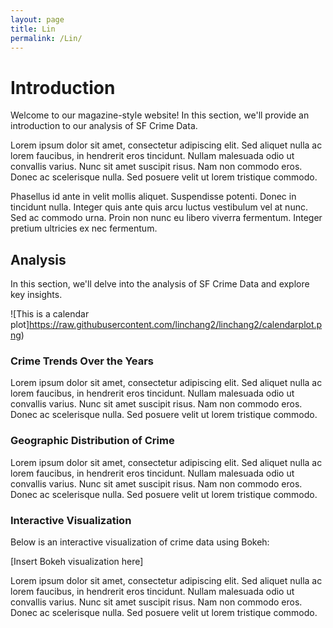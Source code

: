 ```yaml
---
layout: page
title: Lin
permalink: /Lin/
---
```

# Introduction

Welcome to our magazine-style website! In this section, we'll provide an introduction to our analysis of SF Crime Data. 

Lorem ipsum dolor sit amet, consectetur adipiscing elit. Sed aliquet nulla ac lorem faucibus, in hendrerit eros tincidunt. Nullam malesuada odio ut convallis varius. Nunc sit amet suscipit risus. Nam non commodo eros. Donec ac scelerisque nulla. Sed posuere velit ut lorem tristique commodo. 

Phasellus id ante in velit mollis aliquet. Suspendisse potenti. Donec in tincidunt nulla. Integer quis ante quis arcu luctus vestibulum vel at nunc. Sed ac commodo urna. Proin non nunc eu libero viverra fermentum. Integer pretium ultricies ex nec fermentum. 
## Analysis

In this section, we'll delve into the analysis of SF Crime Data and explore key insights.

![This is a calendar plot]https://raw.githubusercontent.com/linchang2/linchang2/calendarplot.png)

### Crime Trends Over the Years

Lorem ipsum dolor sit amet, consectetur adipiscing elit. Sed aliquet nulla ac lorem faucibus, in hendrerit eros tincidunt. Nullam malesuada odio ut convallis varius. Nunc sit amet suscipit risus. Nam non commodo eros. Donec ac scelerisque nulla. Sed posuere velit ut lorem tristique commodo. 

### Geographic Distribution of Crime

Lorem ipsum dolor sit amet, consectetur adipiscing elit. Sed aliquet nulla ac lorem faucibus, in hendrerit eros tincidunt. Nullam malesuada odio ut convallis varius. Nunc sit amet suscipit risus. Nam non commodo eros. Donec ac scelerisque nulla. Sed posuere velit ut lorem tristique commodo. 

### Interactive Visualization

Below is an interactive visualization of crime data using Bokeh:

[Insert Bokeh visualization here]

Lorem ipsum dolor sit amet, consectetur adipiscing elit. Sed aliquet nulla ac lorem faucibus, in hendrerit eros tincidunt. Nullam malesuada odio ut convallis varius. Nunc sit amet suscipit risus. Nam non commodo eros. Donec ac scelerisque nulla. Sed posuere velit ut lorem tristique commodo. 